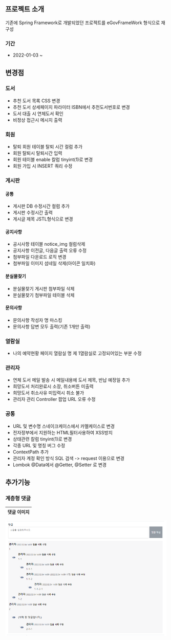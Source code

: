 ## 프로젝트 소개
기존에 Spring Framework로 개발되었던 프로젝트를 eGovFrameWork 형식으로 재구성

### 기간
- 2022-01-03 ~

## 변경점

### 도서
- 추천 도서 목록 CSS 변경
- 추천 도서 상세페이지 파라미터 ISBN에서 추천도서번호로 변경
- 도서 대출 시 연체도서 확인
- 비정상 접근시 메시지 출력

### 회원
- 탈퇴 회원 테이블 탈퇴 시간 컬럼 추가
- 회원 탈퇴시 탈퇴시간 입력
- 회원 테이블 enable 칼럼 tinyint(1)로 변경
- 회원 가입 시 INSERT 쿼리 수정

### 게시판

#### 공통
- 게시판 DB 수정시간 컬럼 추가
- 게시판 수정시간 출력
- 게시글 제목 JSTL형식으로 변경
 
#### 공지사항
- 공시사항 테이블 notice_img 컬럼삭제
- 공지사항 이전글, 다음글 출력 오류 수정
- 첨부파일 다운로드 로직 변경
- 첨부파일 이미지 섬네일 삭제(아이콘 일치화)

#### 분실물찾기
- 분실물찾기 게시판 첨부파일 삭제
- 분실물찾기 첨부파일 테이블 삭제

#### 문의사항
- 문의사항 작성자 명 마스킹
- 문의사항 답변 모두 출력(기존 1개만 출력)

### 열람실
- 나의 예약현황 페이지 열람실 명 제 1열람실로 고정되어있는 부분 수정

### 관리자
- 연체 도서 메일 발송 시 메일내용에 도서 제목, 반납 예정일 추가
- 희망도서 처리완료시 소장, 취소버튼 미출력
- 희망도서 취소사유 미입력시 취소 불가
- 관리자 관리 Controller 팝업 URL 오류 수정
 
### 공통
- URL 및 변수명 스네이크케이스에서 카멜케이스로 변경
- 전자정부에서 지원하는 HTML필터사용하여 XSS방지
- 상태관련 칼럼 tinyint(1)로 변경
- 각종 URL 및 명칭 버그 수정
- ContextPath 추가
- 관리자 계정 확인 방식 SQL 검색 -> request 이용으로 변경
- Lombok @Data에서 @Getter, @Setter 로 변경

## 추가기능

### 계층형 댓글
댓글 이미지|
|---|
![reply.png](github_img/reply.png)
